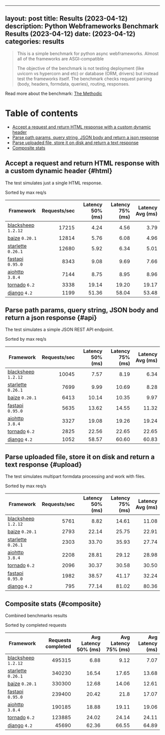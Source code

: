  ---
layout: post
title: Results (2023-04-12)
description: Python Webframeworks Benchmark Results (2023-04-12)
date:   (2023-04-12)
categories: results
---

<script src="https://cdn.jsdelivr.net/npm/chart.js@3.2.1/dist/chart.min.js"></script>

> This is a simple benchmark for python async webframeworks. Almost all of the
> frameworks are ASGI-compatible 
> 
> The objective of the benchmark is not testing deployment (like uvicorn vs
> hypercorn and etc) or database (ORM, drivers) but instead test the frameworks
> itself. The benchmark checks request parsing (body, headers, formdata,
> queries), routing, responses.

Read more about the benchmark: [The Methodic](/benchmarksh/about/)

# Table of contents

* [Accept a request and return HTML response with a custom dynamic header](#html)
* [Parse path params, query string, JSON body and return a json response](#api)
* [Parse uploaded file, store it on disk and return a text response](#upload)
* [Composite stats ](#composite)

<canvas id="chart" style="margin-bottom: 2em"></canvas>
<script>
    let ctx = document.getElementById('chart').getContext('2d');
    let myChart = new Chart(ctx, {
        type: 'bar',
        data: {
            labels: ['blacksheep','starlette','baize','fastapi','aiohttp','tornado','django',],
            datasets: [
                {
                    label: 'Single HTML response (req/s)',
                    data: ['17215','12814','12680','8343','7144','3338','1199',],
                    backgroundColor: [
                        '#b9ddf1', '#afd6ed', '#a5cfe9', '#9bc7e4', '#92c0df', '#89b8da', '#80b0d5',
                    ].reverse()
                },
                {
                    label: 'Work with JSON (req/s)',
                    data: ['10045','7699','6413','5635','3327','2825','1052',],
                    backgroundColor: [
                        '#b3e0a6', '#a5db96', '#98d687', '#8ed07f', '#85ca77', '#7dc370', '#75bc69',
                    ].reverse()
                },
                {
                    label: 'Upload file (req/s)',
                    data: ['5761','2793','2303','2208','2096','1982','795',],
                    backgroundColor: [
                        '#ffc685', '#fcbe75', '#f9b665', '#f7ae54', '#f5a645', '#f59c3c', '#f49234', 
                    ].reverse()
                },
            ]
        }
    });
</script>

##  Accept a request and return HTML response with a custom dynamic header {#html}

The test simulates just a single HTML response.

Sorted by max req/s

| Framework | Requests/sec | Latency 50% (ms) | Latency 75% (ms) | Latency Avg (ms) |
| --------- | -----------: | ---------------: | ---------------: | ---------------: |
| [blacksheep](https://pypi.org/project/blacksheep/) `1.2.12` | 17215 | 4.24 | 4.56 | 3.79
| [baize](https://pypi.org/project/baize/) `0.20.1` | 12814 | 5.76 | 6.08 | 4.96
| [starlette](https://pypi.org/project/starlette/) `0.26.1` | 12680 | 5.92 | 6.34 | 5.01
| [fastapi](https://pypi.org/project/fastapi/) `0.95.0` | 8343 | 9.08 | 9.69 | 7.66
| [aiohttp](https://pypi.org/project/aiohttp/) `3.8.4` | 7144 | 8.75 | 8.95 | 8.96
| [tornado](https://pypi.org/project/tornado/) `6.2` | 3338 | 19.14 | 19.20 | 19.17
| [django](https://pypi.org/project/django/) `4.2` | 1199 | 51.36 | 58.04 | 53.48


## Parse path params, query string, JSON body and return a json response  {#api}
The test simulates a simple JSON REST API endpoint.  

Sorted by max req/s

| Framework | Requests/sec | Latency 50% (ms) | Latency 75% (ms) | Latency Avg (ms) |
| --------- | -----------: | ---------------: | ---------------: | ---------------: |
| [blacksheep](https://pypi.org/project/blacksheep/) `1.2.12` | 10045 | 7.57 | 8.19 | 6.34
| [starlette](https://pypi.org/project/starlette/) `0.26.1` | 7699 | 9.99 | 10.69 | 8.28
| [baize](https://pypi.org/project/baize/) `0.20.1` | 6413 | 10.14 | 10.35 | 9.97
| [fastapi](https://pypi.org/project/fastapi/) `0.95.0` | 5635 | 13.62 | 14.55 | 11.32
| [aiohttp](https://pypi.org/project/aiohttp/) `3.8.4` | 3327 | 19.08 | 19.26 | 19.24
| [tornado](https://pypi.org/project/tornado/) `6.2` | 2825 | 22.56 | 22.65 | 22.65
| [django](https://pypi.org/project/django/) `4.2` | 1052 | 58.57 | 60.60 | 60.83


## Parse uploaded file, store it on disk and return a text response  {#upload}
The test simulates multipart formdata processing and work with files.  

Sorted by max req/s

| Framework | Requests/sec | Latency 50% (ms) | Latency 75% (ms) | Latency Avg (ms) |
| --------- | -----------: | ---------------: | ---------------: | ---------------: |
| [blacksheep](https://pypi.org/project/blacksheep/) `1.2.12` | 5761 | 8.82 | 14.61 | 11.08
| [baize](https://pypi.org/project/baize/) `0.20.1` | 2793 | 22.14 | 25.75 | 22.91
| [starlette](https://pypi.org/project/starlette/) `0.26.1` | 2303 | 33.70 | 35.93 | 27.74
| [aiohttp](https://pypi.org/project/aiohttp/) `3.8.4` | 2208 | 28.81 | 29.12 | 28.98
| [tornado](https://pypi.org/project/tornado/) `6.2` | 2096 | 30.37 | 30.58 | 30.50
| [fastapi](https://pypi.org/project/fastapi/) `0.95.0` | 1982 | 38.57 | 41.17 | 32.24
| [django](https://pypi.org/project/django/) `4.2` | 795 | 77.14 | 81.02 | 80.36


## Composite stats {#composite}
Combined benchmarks results

Sorted by completed requests

| Framework | Requests completed | Avg Latency 50% (ms) | Avg Latency 75% (ms) | Avg Latency (ms) |
| --------- | -----------------: | -------------------: | -------------------: | ---------------: |
| [blacksheep](https://pypi.org/project/blacksheep/) `1.2.12` | 495315 | 6.88 | 9.12 | 7.07
| [starlette](https://pypi.org/project/starlette/) `0.26.1` | 340230 | 16.54 | 17.65 | 13.68
| [baize](https://pypi.org/project/baize/) `0.20.1` | 330300 | 12.68 | 14.06 | 12.61
| [fastapi](https://pypi.org/project/fastapi/) `0.95.0` | 239400 | 20.42 | 21.8 | 17.07
| [aiohttp](https://pypi.org/project/aiohttp/) `3.8.4` | 190185 | 18.88 | 19.11 | 19.06
| [tornado](https://pypi.org/project/tornado/) `6.2` | 123885 | 24.02 | 24.14 | 24.11
| [django](https://pypi.org/project/django/) `4.2` | 45690 | 62.36 | 66.55 | 64.89
